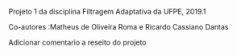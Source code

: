 Projeto  1 da disciplina Filtragem Adaptativa  da UFPE, 2019.1

Co-autores :Matheus de Oliveira Roma e Ricardo Cassiano Dantas

Adicionar comentario a reseito do projeto









